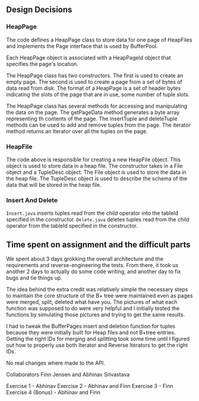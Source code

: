 ## Design Decisions

### HeapPage

The code defines a HeapPage class to store data for one page of HeapFiles and implements the Page interface that is used by BufferPool.

Each HeapPage object is associated with a HeapPageId object that specifies the page's location.

The HeapPage class has two constructors. The first is used to create an empty page. The second is used to create a page from a set of bytes of data read from disk. The format of a HeapPage is a set of header bytes indicating the slots of the page that are in use, some number of tuple slots.

The HeapPage class has several methods for accessing and manipulating the data on the page. The getPageData method generates a byte array representing th contents of the page. The insertTuple and deleteTuple methods can be used to add and remove tuples from the page. The iterator method returns an Iterator over all the tuples on the page.

### HeapFile

The code above is responsible for creating a new HeapFile object. This object is used to store data in a heap file. The constructor takes in a File object and a TupleDesc object. The File object is used to store the data in the heap file. The TupleDesc object is used to describe the schema of the data that will be stored in the heap file.

### Insert And Delete

`Insert.java` inserts tuples read from the child operator into the tableId specified in the constructor.
`Delete.java` deletes tuples read from the child operator from the tableId specified in the constructor.

## Time spent on assignment and the difficult parts

We spent about 3 days grokking the overall architecture and the requirements and reverse-engineering the tests. From there, it took us another 2 days to actually do some code writing, and another day to fix bugs and tie things up.


The idea behind the extra credit was relatively simple the necessary steps to maintain the core structure of the B+ tree
were maintained even as pages were merged, split, deleted what have you.  The pictures of what each function was supposed
to do were very helpful and I initially tested the functions by simulating those pictures and trying to get the same results.


I had to tweak the BufferPages insert and deletion function for tuples because they were initially built for Heap files and not
B+tree entries.  Getting the right IDs for merging and splitting took some time until I figured out how to properly use
both Iterator and Reverse Iterators to get the right IDs.

No real changes where made to the API.

Collaborators
Finn Jensen and Abhinav Srivastava

Exercise 1 - Abhinav
Exercise 2 - Abhinav and Finn
Exercise 3 - Finn
Exercise 4 (Bonus) - Abhinav and Finn